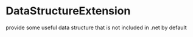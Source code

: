 # DataStructureExtension
provide some useful data structure that is not included in .net by default
